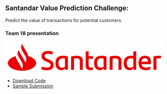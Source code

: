 ## Santandar Value Prediction Challenge: 
Predict the value of transactions for potential customers.
### Team 18 presentation
[![OurVideo](santander_logo.png)](https://www.youtube.com/watch?v=GZB_d4IttSs&t=12s)
- [Download Code](Santander.R)
- [Sample Submission](sample_submission.csv)

